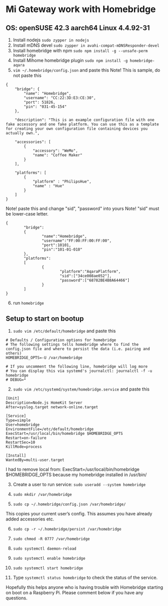 # Mi Gateway work with Homebridge
## OS: openSUSE 42.3 aarch64 Linux 4.4.92-31
1. Install nodejs 
`sudo zypper in nodejs`
2. Install mDNS devel 
`sudo zypper in avahi-compat-mDNSResponder-devel`
3. Install homebridge with npm 
`sudo npm install -g --unsafe-perm homebridge`
4. Install Mihome homebridge plugin 
`sudo npm install -g homebridge-aqara`
5. `vim ~/.homebridge/config.json` and paste this
Note! This is sample, do not paste this
```
{
    "bridge": {
        "name": "Homebridge",
        "username": "CC:22:3D:E3:CE:30",
        "port": 51826,
        "pin": "031-45-154"
    },
    
    "description": "This is an example configuration file with one fake accessory and one fake platform. You can use this as a template for creating your own configuration file containing devices you actually own.",

    "accessories": [
        {
            "accessory": "WeMo",
            "name": "Coffee Maker"
        }
    ],

    "platforms": [
        {
            "platform" : "PhilipsHue",
            "name" : "Hue"
        }
    ]
}
```
Note! paste this and change "sid", "password" into yours
Note! "sid" must be lower-case letter.
```
{
        "bridge":
        {
                "name":"Homebridge",
                "username":"FF:00:FF:00:FF:00",
                "port":10101,
                "pin":"101-01-010"
        },
        "platforms":
        [
                {
                        "platform":"AqaraPlatform",
                        "sid":["34ce008ae052"],
                        "password":["68782BE4B8A64466"]
                }
        ]
} 
```
6. run `homebridge`

## Setup to start on bootup 

1. `sudo vim /etc/default/homebridge` and paste this 
```
# Defaults / Configuration options for homebridge
# The following settings tells homebridge where to find the config.json file and where to persist the data (i.e. pairing and others)
HOMEBRIDGE_OPTS=-U /var/homebridge

# If you uncomment the following line, homebridge will log more 
# You can display this via systemd's journalctl: journalctl -f -u homebridge
# DEBUG=*
```
2. `sudo vim /etc/systemd/system/homebridge.service` and paste this 
```
[Unit]
Description=Node.js HomeKit Server 
After=syslog.target network-online.target

[Service]
Type=simple
User=homebridge
EnvironmentFile=/etc/default/homebridge
ExecStart=/usr/local/bin/homebridge $HOMEBRIDGE_OPTS
Restart=on-failure
RestartSec=10
KillMode=process

[Install]
WantedBy=multi-user.target
```
I had to remove local from:  ExecStart=/usr/local/bin/homebridge $HOMEBRIDGE_OPTS  because my homebridge installed in /usr/bin/

3. Create a user to run service: `sudo useradd --system homebridge`

4. `sudo mkdir /var/homebridge`

5. `sudo cp ~/.homebridge/config.json /var/homebridge/`

This copies your current user’s config. This assumes you have already added accessories etc.

6. `sudo cp -r ~/.homebridge/persist /var/homebridge`

7. `sudo chmod -R 0777 /var/homebridge`

8. `sudo systemctl daemon-reload`

9. `sudo systemctl enable homebridge`

10. `sudo systemctl start homebridge`

11. Type `systemctl status homebridge` to check the status of the service.


Hopefully this helps anyone who is having trouble with Homebridge starting on boot on a Raspberry Pi. Please comment below if you have any questions.
